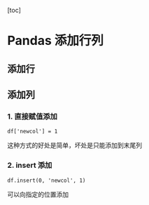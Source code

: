 [toc]

# Pandas 添加行列

## 添加行

## 添加列

### 1. 直接赋值添加

```
df['newcol'] = 1
```

这种方式的好处是简单，坏处是只能添加到末尾列

### 2. insert 添加


```
df.insert(0, 'newcol', 1)
```

可以向指定的位置添加
